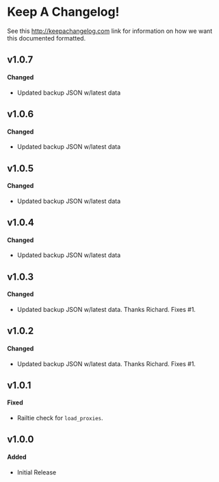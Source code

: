# Keep A Changelog!

See this http://keepachangelog.com link for information on how we want this documented formatted.

## v1.0.7

#### Changed

* Updated backup JSON w/latest data

## v1.0.6

#### Changed

* Updated backup JSON w/latest data

## v1.0.5

#### Changed

* Updated backup JSON w/latest data

## v1.0.4

#### Changed

* Updated backup JSON w/latest data

## v1.0.3

#### Changed

* Updated backup JSON w/latest data. Thanks Richard. Fixes #1.

## v1.0.2

#### Changed

* Updated backup JSON w/latest data. Thanks Richard. Fixes #1.

## v1.0.1

#### Fixed

* Railtie check for `load_proxies`.

## v1.0.0

#### Added

* Initial Release
